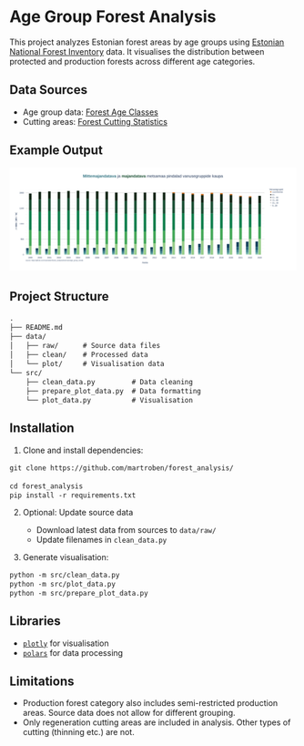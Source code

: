 # Age Group Forest Analysis

This project analyzes Estonian forest areas by age groups using [Estonian National Forest Inventory](https://keskkonnaportaal.ee/et/teemad/mets/metsastatistika-sh-smi) data. It visualises the distribution between protected and production forests across different age categories.

## Data Sources
- Age group data: [Forest Age Classes](https://tableau.envir.ee/views/SMI/17Vanuseklassidaegrida?%3Aembed=y)
- Cutting areas: [Forest Cutting Statistics](https://tableau.envir.ee/views/SMI/28Raieaegrida?%3Aembed=y)

## Example Output
![Age group trends](/age_group_trends/metsamaa_pindala_muutus.png)

## Project Structure
```
.
├── README.md
├── data/
│   ├── raw/      # Source data files
│   ├── clean/    # Processed data
│   └── plot/     # Visualisation data
└── src/
    ├── clean_data.py         # Data cleaning
    ├── prepare_plot_data.py  # Data formatting
    └── plot_data.py          # Visualisation
```

## Installation

1. Clone and install dependencies:
```shell
git clone https://github.com/martroben/forest_analysis/

cd forest_analysis
pip install -r requirements.txt
```

2. Optional: Update source data
   - Download latest data from sources to `data/raw/`
   - Update filenames in `clean_data.py`

3. Generate visualisation:
```shell
python -m src/clean_data.py
python -m src/plot_data.py
python -m src/prepare_plot_data.py
```

## Libraries
- [`plotly`](https://plotly.com/python/) for visualisation
- [`polars`](https://pola.rs/) for data processing

## Limitations
- Production forest category also includes semi-restricted production areas. Source data does not allow for different grouping.
- Only regeneration cutting areas are included in analysis. Other types of cutting (thinning etc.) are not.
